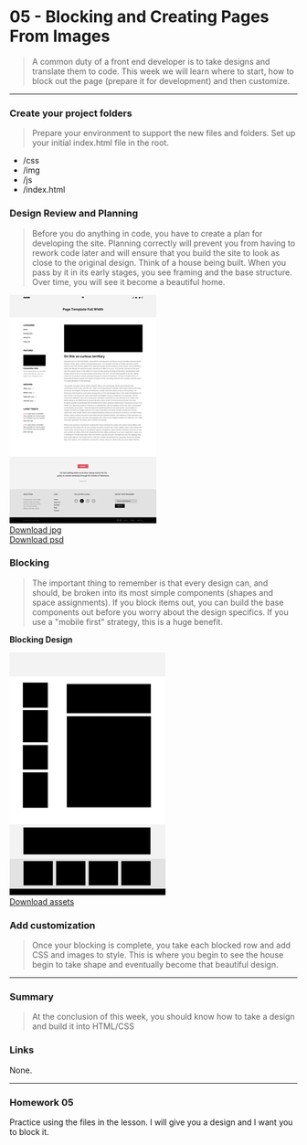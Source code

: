 05 - Blocking and Creating Pages From Images
===============

> A common duty of a front end developer is to take designs and translate them to code. This week we will learn where to start, how to block out the page (prepare it for development) and then customize. 

***

### Create your project folders
> Prepare your environment to support the new files and folders. Set up your initial index.html file in the root. 

- /css
- /img
- /js
- /index.html

### Design Review and Planning 
> Before you do anything in code, you have to create a plan for developing the site. Planning correctly will prevent you from having to rework code later and will ensure that you build the site to look as close to the original design. Think of a house being built. When you pass by it in its early stages, you see framing and the base structure. Over time, you will see it become a beautiful home. 

![DESIGN](/images/design-sm.jpg) <br>
<a href='/images/design-lg.jpg'>Download jpg</a><br>
<a href='/assets/design.psd'>Download psd</a>

### Blocking 
> The important thing to remember is that every design can, and should, be broken into its most simple components (shapes and space assignments). If you block items out, you can build the base components out before you worry about the design specifics. If you use a "mobile first" strategy, this is a huge benefit. 

**Blocking Design**

![DESIGN](/images/blocking-sm.jpg)<br>
<a href='/assets/assets.zip'>Download assets</a>


### Add customization
> Once your blocking is complete, you take each blocked row and add CSS and images to style. This is where you begin to see the house begin to take shape and eventually become that beautiful design.


***

### Summary
> At the conclusion of this week, you should know how to take a design and build it into HTML/CSS

### Links
None.


***

### Homework 05

Practice using the files in the lesson. I will give you a design and I want you to block it. 